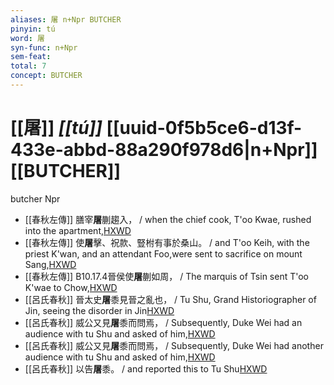 ```yaml
---
aliases: 屠 n+Npr BUTCHER
pinyin: tú
word: 屠
syn-func: n+Npr
sem-feat: 
total: 7
concept: BUTCHER 
---
```

# [[屠]] *[[tú]]*  [[uuid-0f5b5ce6-d13f-433e-abbd-88a290f978d6|n+Npr]] [[BUTCHER]]
butcher Npr
 - [[春秋左傳]] 膳宰**屠**蒯趨入， / when the chief cook, T'oo Kwae, rushed into the apartment,[HXWD](https://hxwd.org/textview.html?location=KR1e0001_tls_010-237a.10)
 - [[春秋左傳]] 使**屠**擊、祝款、豎柎有事於桑山。 / and T'oo Keih, with the priest K'wan, and an attendant Foo,were sent to sacrifice on mount Sang,[HXWD](https://hxwd.org/textview.html?location=KR1e0001_tls_010-415a.3)
 - [[春秋左傳]] B10.17.4晉侯使**屠**蒯如周， / The marquis of Tsin sent T'oo K'wae to Chow,[HXWD](https://hxwd.org/textview.html?location=KR1e0001_tls_010-429a.2)
 - [[呂氏春秋]] 晉太史**屠**黍見晉之亂也， / Tu Shu, Grand Historiographer of Jin, seeing the disorder in Jin[HXWD](https://hxwd.org/textview.html?location=KR3j0009_tls_016-5a.2)
 - [[呂氏春秋]] 威公又見**屠**黍而問焉， / Subsequently, Duke Wei had an audience with tu Shu and asked of him,[HXWD](https://hxwd.org/textview.html?location=KR3j0009_tls_016-5a.31)
 - [[呂氏春秋]] 威公又見**屠**黍而問焉， / Subsequently, Duke Wei had another audience with tu Shu and asked of him,[HXWD](https://hxwd.org/textview.html?location=KR3j0009_tls_016-5a.55)
 - [[呂氏春秋]] 以告**屠**黍。 / and reported this to Tu Shu[HXWD](https://hxwd.org/textview.html?location=KR3j0009_tls_016-5a.67)